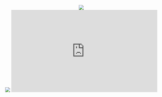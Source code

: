 <div align = "center">
    <img src="https://readme-typing-svg.herokuapp.com?color=%23F78E0D&center=true&vCenter=true&height=100&lines=Hello+world;My+name+is+Alberto"/>
</div>
<div align="center">
    <img  src="http://github-readme-streak-stats.herokuapp.com?user=AprKali&theme=tokyonight_duo&date_format=j%20M%5B%20Y%5D" />
    <iframe src="https://giphy.com/embed/ciwgweZDnUydJShj6H" width="480" height="270" frameBorder="0" class="giphy-embed" allowFullScreen></iframe><p><a href="https://giphy.com/gifs/nasa-nasareactions-ciwgweZDnUydJShj6H"></p>
</div>
